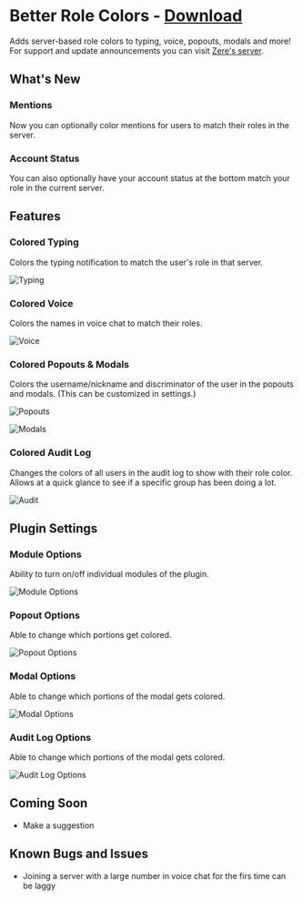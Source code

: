 # Better Role Colors - [Download](https://raw.githubusercontent.com/rauenzi/BetterDiscordAddons/master/Plugins/BetterRoleColors/BetterRoleColors.plugin.js)

Adds server-based role colors to typing, voice, popouts, modals and more! For support and update announcements you can visit [Zere's server](http://discord.zackrauen.com/).

## What's New

### Mentions

Now you can optionally color mentions for users to match their roles in the server.

### Account Status

You can also optionally have your account status at the bottom match your role in the current server.

## Features

### Colored Typing

Colors the typing notification to match the user's role in that server.

![Typing](http://discord.zackrauen.com/BetterRoleColors/typing.png)

### Colored Voice

Colors the names in voice chat to match their roles.

![Voice](http://discord.zackrauen.com/BetterRoleColors/voice.png)

### Colored Popouts & Modals

Colors the username/nickname and discriminator of the user in the popouts and modals. (This can be customized in settings.)

![Popouts](http://discord.zackrauen.com/BetterRoleColors/popout.png)

![Modals](http://discord.zackrauen.com/BetterRoleColors/modal.png)

### Colored Audit Log

Changes the colors of all users in the audit log to show with their role color. Allows at a quick glance to see if a specific group has been doing a lot.

![Audit](http://discord.zackrauen.com/BetterRoleColors/auditlog.png)

## Plugin Settings

### Module Options

Ability to turn on/off individual modules of the plugin.

![Module Options](http://discord.zackrauen.com/BetterRoleColors/module_settings.png)

### Popout Options

Able to change which portions get colored.

![Popout Options](http://discord.zackrauen.com/BetterRoleColors/popout_settings.png)

### Modal Options

Able to change which portions of the modal gets colored.

![Modal Options](http://discord.zackrauen.com/BetterRoleColors/modal_settings.png)

### Audit Log Options

Able to change which portions of the modal gets colored.

![Audit Log Options](http://discord.zackrauen.com/BetterRoleColors/auditlog_settings.png)

## Coming Soon
 - Make a suggestion

## Known Bugs and Issues
 - Joining a server with a large number in voice chat for the firs time can be laggy

